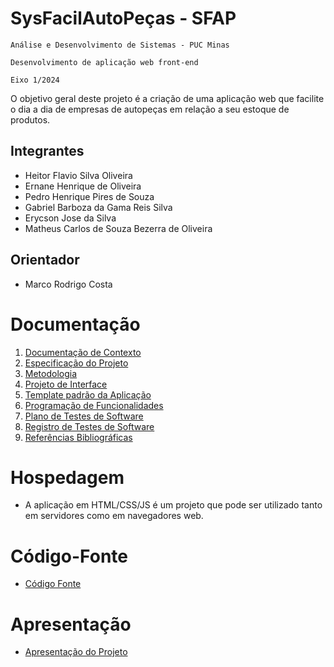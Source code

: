 # SysFacilAutoPeças - SFAP


`Análise e Desenvolvimento de Sistemas - PUC Minas`

`Desenvolvimento de aplicação web front-end`

`Eixo 1/2024`

O objetivo geral deste projeto é a criação de uma aplicação web que facilite o dia a dia de empresas de autopeças em relação
a seu estoque de produtos.

## Integrantes

* Heitor Flavio Silva Oliveira
* Ernane Henrique de Oliveira
* Pedro Henrique Pires de Souza
* Gabriel Barboza da Gama Reis Silva
* Erycson Jose da Silva
* Matheus Carlos de Souza Bezerra de Oliveira

## Orientador

* Marco Rodrigo Costa

# Documentação

<ol>
<li><a href="documentos/01-Documentação de Contexto.md"> Documentação de Contexto</a></li>
<li><a href="documentos/02-Especificação do Projeto.md"> Especificação do Projeto</a></li>
<li><a href="documentos/03-Metodologia.md"> Metodologia</a></li>
<li><a href="documentos/04-Projeto de Interface.md"> Projeto de Interface</a></li>
<li><a href="documentos/05-Template padrão da Aplicação.md"> Template padrão da Aplicação</a></li>
<li><a href="documentos/06-Programação de Funcionalidades.md"> Programação de Funcionalidades</a></li>
<li><a href="documentos/07-Plano de Testes de Software.md"> Plano de Testes de Software</a></li>
<li><a href="documentos/08-Registro de Testes de Software.md"> Registro de Testes de Software</a></li>
<li><a href="documentos/09-Referências.md"> Referências Bibliográficas</a></li>
</ol>

# Hospedagem

* A aplicação em HTML/CSS/JS é um projeto que pode ser utilizado tanto em servidores como em navegadores web.

# Código-Fonte

* <a href="codigo-fonte/README.md">Código Fonte</a>

# Apresentação

* <a href="apresentacao/README.md">Apresentação do Projeto</a>
